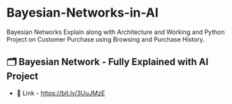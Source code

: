 # Bayesian-Networks-in-AI
Bayesian Networks Explain along with Architecture and Working and Python Project on Customer Purchase using Browsing and Purchase History.

## 🗂 Bayesian Network - Fully Explained with AI Project
- 📍 Link - https://bit.ly/3UuJMzE
